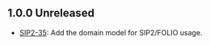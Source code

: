 ## 1.0.0 Unreleased
 * [SIP2-35](https://issues.folio.org/browse/SIP2-35): Add the domain model for SIP2/FOLIO usage.
